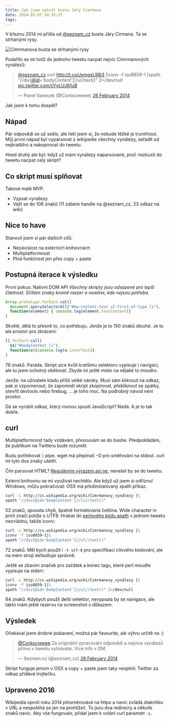 ```yaml
---
title: Jak jsem vyhrál bustu Járy Cimrmana
date: 2014-03-07 14:35:27
tags:
---
```


V březnu 2014 mi přišla od [@seznam_cz](https://twitter.com/seznam_cz) busta Járy Cirmana. Ta se strhanými rysy.

![Cimrmanova busta se strhanými rysy](/images/cimrman.jpg)

Podařilo se mi totiž do jednoho tweetu nacpat nejvíc Cimrmanových vynálezů:

<blockquote class="twitter-tweet" data-lang="en-gb"><p lang="en" dir="ltr"><a href="https://twitter.com/seznam_cz">@seznam_cz</a> curl <a href="http://t.co/JxmgxL98j3">http://t.co/JxmgxL98j3</a> |iconv -f iso8859-1 |xpath &quot;//div[<a href="https://twitter.com/id">@id</a>=&#39;bodyContent&#39;]//ul//text()&quot; 2&gt;/dev/null <a href="http://t.co/cYyLUJ61uB">pic.twitter.com/cYyLUJ61uB</a></p>&mdash; Pavel Vanecek (@Corkscreewe) <a href="https://twitter.com/Corkscreewe/status/438643052991623168">26 February 2014</a></blockquote>

Jak jsem k tomu dospěl?

## Nápad

Pár odpovědí se už sešlo, ale řekl jsem si, že nebude těžké je trumfnout. Můj první nápad byl vyparsovat z wikipedie všechny vynálezy, seřadit od nejkratšího a nakopírovat do tweetu.

Hned druhý ale byl: když už mám vynálezy naparsované, proč nezkusit do tweetu nacpat celý skript?

## Co skript musí splňovat

Takové malé MVP.

- Vypsat vynálezy
- Vejít se do 106 znaků (11 zabere handle na @seznam_cz, 23 odkaz na wiki)

## Nice to have

Stanovil jsem si pár dalších cílů:

- Nezávislost na externích knihovnách
- Multiplatformnost
- Plná funkčnost jen přes copy + paste

## Postupná iterace k výsledku

První pokus: Nativní DOM API
_Všechny skripty jsou odsazené pro lepší čitelnost. Sčítám znaky kromě mezer a newline, kde nejsou potřeba._

```javascript
Array.prototype.forEach.call(
  document.querySelectorAll("#mw-content-text ul:first-of-type li"),
  function(element) { console.log(element.textContent)}
)
```

Skvělé, dělá to přesně to, co potřebuju. Jenže je to 150 znaků dlouhé. Je tu ale prostor pro zkrácení:

```javascript
[].forEach.call(
  $$("#bodyContent li"),
  function(e){console.log(e.innerText)}
)
```

76 znaků. Paráda. Skript sice kvůli kratšímu selektoru vypisuje i navigaci, ale tu jsem ochotný obětovat. Zbyde mi ještě místo na nějaké to moudro.

Jenže: na uživatele kladu příliš velké nároky. Musí sám kliknout na odkaz, pak si vzpomenout, že zapomněl skript zkopírovat, překliknout se zpátky, otevřít devtools nebo firebug, … je toho moc. Na podrobný návod není prostor.

Dá se vyrobit odkaz, který rovnou spustí JavaScript? Nedá. A je to tak dobře.

## curl

Multiplatformnost tady vzdávám, přesouvám se do bashe. Předpokládám, že publikum na Twitteru bude rozumět.

Budu potřebovat `|` pipe. wget má přepínač -O pro směřování na stdout. curl mi tyto dva znaky ušetří.

Čím parsovat HTML? [Regulárním výrazem asi ne](http://stackoverflow.com/questions/1732348/regex-match-open-tags-except-xhtml-self-contained-tags/1732454), nevešel by se do tweetu.

Externí knihovnu se mi využívat nechtělo. Ale když už jsem si odříznul Windows, můžu pokračovat: OSX má předinstalovaný xpath příkaz.

```bash
curl -L http://cs.wikipedia.org/wiki/Cimrmanovy_vynálezy |\
xpath "//div[@id='bodyContent']//li//text()"
```

53 znaků, spousta chyb, špatně formátovaná čeština. Wide character in print značí potíže s UTF8. Hrabat do [perlového kódu xpath](http://ahinea.com/en/tech/perl-unicode-struggle.html) v jednom tweetu nezvládnu, takže iconv:

```bash
curl -L http://cs.wikipedia.org/wiki/Cimrmanovy_vynálezy |\
iconv -f iso8859-1|\
xpath "//div[@id='bodyContent']//ul//text()"
```

72 znaků. Měl bych použít i `-t utf-8` pro specifikaci cílového kódování, ale na mém stroji defaultuje správně.

Ještě se zbavím značek pro začátek a konec tagu, které perl moudře vypisuje na stderr:

```bash
curl -L http://cs.wikipedia.org/wiki/Cimrmanovy_vynálezy |\
iconv -f iso8859-1|\
xpath "//div[@id='bodyContent']//ul//text()" 2>/dev/null
```

84 znaků. Kdybych použil delší selektor, nevypsala by se navigace, ale takto mám ještě rezervu na screenshot s důkazem.

## Výsledek

Očekával jsem drobné pobavení, možná pár favourite, ale výhru určitě ne :)

<blockquote class="twitter-tweet" data-lang="en-gb"><p lang="cs" dir="ltr"><a href="https://twitter.com/Corkscreewe">@Corkscreewe</a> Za originální zpracování odpovědi a nejvíce vynálezů přímo v tweetu vyhráváte. Více info v DM.</p>&mdash; Seznam.cz (@seznam_cz) <a href="https://twitter.com/seznam_cz/status/438720083704418304">26 February 2014</a></blockquote>

Skript funguje jenom v OSX a copy + paste jsem taky nesplnil: Twitter za odkaz přidává trojtečku.

## Upraveno 2016

Wikipedia oproti roku 2014 přesměrovává na https a navíc zvládá diakritiku v URL a nespoléhá se jen na prohlížeč. To jsou dva redirecty a několik znaků navíc. Aby vše fungovalo, přidal jsem k volání curl parametr `-L`.

<script async src="//platform.twitter.com/widgets.js" charset="utf-8"></script>
